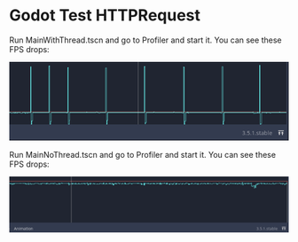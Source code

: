 # Godot Test HTTPRequest

Run MainWithThread.tscn and go to Profiler and start it.
You can see these FPS drops:

<img src="https://raw.githubusercontent.com/fcazalet/godot-test-httprequest/main/Capture1.PNG">


Run MainNoThread.tscn and go to Profiler and start it.
You can see these FPS drops:

<img src="https://raw.githubusercontent.com/fcazalet/godot-test-httprequest/main/Capture2.PNG">